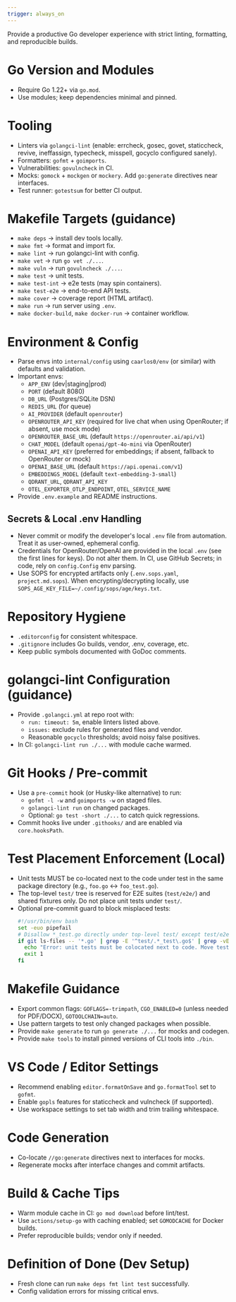 ```yaml
---
trigger: always_on
---
```


Provide a productive Go developer experience with strict linting, formatting, and reproducible builds.

# Go Version and Modules
- Require Go 1.22+ via `go.mod`.
- Use modules; keep dependencies minimal and pinned.

# Tooling
- Linters via `golangci-lint` (enable: errcheck, gosec, govet, staticcheck, revive, ineffassign, typecheck, misspell, gocyclo configured sanely).
- Formatters: `gofmt` + `goimports`.
- Vulnerabilities: `govulncheck` in CI.
- Mocks: `gomock` + `mockgen` or `mockery`. Add `go:generate` directives near interfaces.
- Test runner: `gotestsum` for better CI output.

# Makefile Targets (guidance)
- `make deps` → install dev tools locally.
- `make fmt` → format and import fix.
- `make lint` → run golangci-lint with config.
- `make vet` → run `go vet ./...`.
- `make vuln` → run `govulncheck ./...`.
- `make test` → unit tests.
- `make test-int` → e2e tests (may spin containers).
- `make test-e2e` → end-to-end API tests.
- `make cover` → coverage report (HTML artifact).
- `make run` → run server using `.env`.
- `make docker-build`, `make docker-run` → container workflow.

# Environment & Config
- Parse envs into `internal/config` using `caarlos0/env` (or similar) with defaults and validation.
- Important envs:
  - `APP_ENV` (dev|staging|prod)
  - `PORT` (default 8080)
  - `DB_URL` (Postgres/SQLite DSN)
  - `REDIS_URL` (for queue)
  - `AI_PROVIDER` (default `openrouter`)
  - `OPENROUTER_API_KEY` (required for live chat when using OpenRouter; if absent, use mock mode)
  - `OPENROUTER_BASE_URL` (default `https://openrouter.ai/api/v1`)
  - `CHAT_MODEL` (default `openai/gpt-4o-mini` via OpenRouter)
  - `OPENAI_API_KEY` (preferred for embeddings; if absent, fallback to OpenRouter or mock)
  - `OPENAI_BASE_URL` (default `https://api.openai.com/v1`)
  - `EMBEDDINGS_MODEL` (default `text-embedding-3-small`)
  - `QDRANT_URL`, `QDRANT_API_KEY`
  - `OTEL_EXPORTER_OTLP_ENDPOINT`, `OTEL_SERVICE_NAME`
- Provide `.env.example` and README instructions.

## Secrets & Local .env Handling
- Never commit or modify the developer's local `.env` file from automation. Treat it as user-owned, ephemeral config.
- Credentials for OpenRouter/OpenAI are provided in the local `.env` (see the first lines for keys). Do not alter them. In CI, use GitHub Secrets; in code, rely on `config.Config` env parsing.
- Use SOPS for encrypted artifacts only (`.env.sops.yaml`, `project.md.sops`). When encrypting/decrypting locally, use `SOPS_AGE_KEY_FILE=~/.config/sops/age/keys.txt`.

# Repository Hygiene
- `.editorconfig` for consistent whitespace.
- `.gitignore` includes Go builds, vendor, .env, coverage, etc.
- Keep public symbols documented with GoDoc comments.

# golangci-lint Configuration (guidance)
- Provide `.golangci.yml` at repo root with:
  - `run: timeout: 5m`, enable linters listed above.
  - `issues:` exclude rules for generated files and vendor.
  - Reasonable `gocyclo` thresholds; avoid noisy false positives.
- In CI: `golangci-lint run ./...` with module cache warmed.

# Git Hooks / Pre-commit
- Use a `pre-commit` hook (or Husky-like alternative) to run:
  - `gofmt -l -w` and `goimports -w` on staged files.
  - `golangci-lint run` on changed packages.
  - Optional: `go test -short ./...` to catch quick regressions.
- Commit hooks live under `.githooks/` and are enabled via `core.hooksPath`.

# Test Placement Enforcement (Local)
- Unit tests MUST be co-located next to the code under test in the same package directory (e.g., `foo.go` ↔ `foo_test.go`).
- The top-level `test/` tree is reserved for E2E suites (`test/e2e/`) and shared fixtures only. Do not place unit tests under `test/`.
- Optional pre-commit guard to block misplaced tests:
  ```bash
  #!/usr/bin/env bash
  set -euo pipefail
  # Disallow *_test.go directly under top-level test/ except test/e2e/**
  if git ls-files -- '*.go' | grep -E '^test/.*_test\.go$' | grep -vE '^test/e2e/'; then
    echo "Error: unit tests must be colocated next to code. Move tests out of top-level test/ (allowed only under test/e2e/)." >&2
    exit 1
  fi
  ```

# Makefile Guidance
- Export common flags: `GOFLAGS=-trimpath`, `CGO_ENABLED=0` (unless needed for PDF/DOCX), `GOTOOLCHAIN=auto`.
- Use pattern targets to test only changed packages when possible.
- Provide `make generate` to run `go generate ./...` for mocks and codegen.
- Provide `make tools` to install pinned versions of CLI tools into `./bin`.

# VS Code / Editor Settings
- Recommend enabling `editor.formatOnSave` and `go.formatTool` set to `gofmt`.
- Enable `gopls` features for staticcheck and vulncheck (if supported).
- Use workspace settings to set tab width and trim trailing whitespace.

# Code Generation
- Co-locate `//go:generate` directives next to interfaces for mocks.
- Regenerate mocks after interface changes and commit artifacts.

# Build & Cache Tips
- Warm module cache in CI: `go mod download` before lint/test.
- Use `actions/setup-go` with caching enabled; set `GOMODCACHE` for Docker builds.
- Prefer reproducible builds; vendor only if needed.

# Definition of Done (Dev Setup)
- Fresh clone can run `make deps fmt lint test` successfully.
- Config validation errors for missing critical envs.
